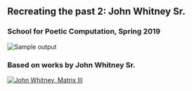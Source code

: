 ## Recreating the past 2: John Whitney Sr.
### School for Poetic Computation, Spring 2019

![Sample output](https://github.com/meltar/sfpc-generative-1-john-whitney-sr/blob/master/render.gif)

### Based on works by John Whitney Sr.

[![John Whitney, Matrix III](https://img.youtube.com/vi/bTzhSPIhMes/0.jpg)](https://www.youtube.com/watch?v=bTzhSPIhMes)
